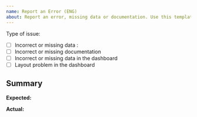 ```yaml
---
name: Report an Error (ENG)
about: Report an error, missing data or documentation. Use this template if you are an English speaker
---
```


 <!--
Thank you for your interest in this repository.
Before making your contribution, please bear in mind that this is a data set with the sole intention of informing the public, maintained by a few staff of the Italian Civil Protection Agency.
While contributions and interest are welcome, we cannot respond to every request timeously.

Before you open an issue:
  - please check the other issues, including closed issues to see if someone else has already opened a similar issue.
  - delete above

-->

Type of issue:

- [ ] Incorrect or missing data : <!-- file -->
- [ ] Incorrect or missing documentation <!-- file -->
- [ ] Incorrect or missing data in the dashboard <!-- file -->
- [ ] Layout problem in the dashboard <!-- file -->

## Summary

<!-- Provide a summary of the error, including which data set or file you are referring to. -->

**Expected:**

<!-- What data or information did you expect to find? -->

**Actual:** <!-- What data or inforation is actually present / mising / stated? -->
